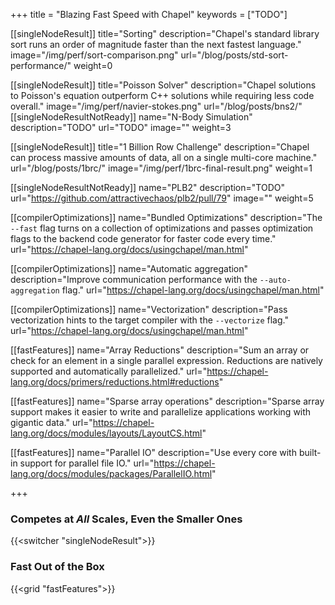 +++
title = "Blazing Fast Speed with Chapel"
keywords = ["TODO"]

[[singleNodeResult]]
  title="Sorting"
  description="Chapel's standard library sort runs an order of magnitude faster than the next fastest language."
  image="/img/perf/sort-comparison.png"
  url="/blog/posts/std-sort-performance/"
  weight=0

[[singleNodeResult]]
  title="Poisson Solver"
  description="Chapel solutions to Poisson's equation outperform C++ solutions while requiring less code overall."
  image="/img/perf/navier-stokes.png"
  url="/blog/posts/bns2/"
[[singleNodeResultNotReady]]
  name="N-Body Simulation"
  description="TODO"
  url="TODO"
  image=""
  weight=3

[[singleNodeResult]]
  title="1 Billion Row Challenge"
  description="Chapel can process massive amounts of data, all on a single multi-core machine."
  url="/blog/posts/1brc/"
  image="/img/perf/1brc-final-result.png"
  weight=1

[[singleNodeResultNotReady]]
  name="PLB2"
  description="TODO"
  url="https://github.com/attractivechaos/plb2/pull/79"
  image=""
  weight=5

[[compilerOptimizations]]
  name="Bundled Optimizations"
  description="The `--fast` flag turns on a collection of optimizations and passes optimization flags to the backend code generator for faster code every time."
  url="https://chapel-lang.org/docs/usingchapel/man.html"

[[compilerOptimizations]]
  name="Automatic aggregation"
  description="Improve communication performance with the `--auto-aggregation` flag."
  url="https://chapel-lang.org/docs/usingchapel/man.html"

[[compilerOptimizations]]
  name="Vectorization"
  description="Pass vectorization hints to the target compiler with the `--vectorize` flag."
  url="https://chapel-lang.org/docs/usingchapel/man.html"


[[fastFeatures]]
  name="Array Reductions"
  description="Sum an array or check for an element in a single parallel expression. Reductions are natively supported and automatically parallelized."
  url="https://chapel-lang.org/docs/primers/reductions.html#reductions"

[[fastFeatures]]
  name="Sparse array operations"
  description="Sparse array support makes it easier to write and parallelize applications working with gigantic data."
  url="https://chapel-lang.org/docs/modules/layouts/LayoutCS.html"

[[fastFeatures]]
  name="Parallel IO"
  description="Use every core with built-in support for parallel file IO."
  url="https://chapel-lang.org/docs/modules/packages/ParallelIO.html"


+++

### Competes at _All_ Scales, Even the Smaller Ones

{{<switcher "singleNodeResult">}}

### Fast Out of the Box

{{<grid "fastFeatures">}}

